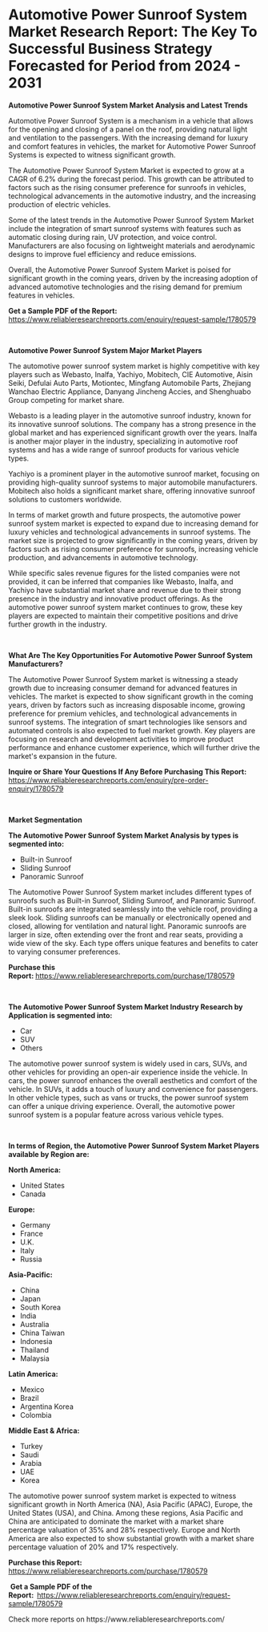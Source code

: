 <p><h1>Automotive Power Sunroof System Market Research Report: The Key To Successful Business Strategy Forecasted for Period from 2024 - 2031</h1></p><p><strong>Automotive Power Sunroof System Market Analysis and Latest Trends</strong></p>
<p><p>Automotive Power Sunroof System is a mechanism in a vehicle that allows for the opening and closing of a panel on the roof, providing natural light and ventilation to the passengers. With the increasing demand for luxury and comfort features in vehicles, the market for Automotive Power Sunroof Systems is expected to witness significant growth.</p><p>The Automotive Power Sunroof System Market is expected to grow at a CAGR of 6.2% during the forecast period. This growth can be attributed to factors such as the rising consumer preference for sunroofs in vehicles, technological advancements in the automotive industry, and the increasing production of electric vehicles.</p><p>Some of the latest trends in the Automotive Power Sunroof System Market include the integration of smart sunroof systems with features such as automatic closing during rain, UV protection, and voice control. Manufacturers are also focusing on lightweight materials and aerodynamic designs to improve fuel efficiency and reduce emissions.</p><p>Overall, the Automotive Power Sunroof System Market is poised for significant growth in the coming years, driven by the increasing adoption of advanced automotive technologies and the rising demand for premium features in vehicles.</p></p>
<p><strong>Get a Sample PDF of the Report:&nbsp;</strong> <a href="https://www.reliableresearchreports.com/enquiry/request-sample/1780579">https://www.reliableresearchreports.com/enquiry/request-sample/1780579</a></p>
<p>&nbsp;</p>
<p><strong>Automotive Power Sunroof System Major Market Players</strong></p>
<p><p>The automotive power sunroof system market is highly competitive with key players such as Webasto, Inalfa, Yachiyo, Mobitech, CIE Automotive, Aisin Seiki, Defulai Auto Parts, Motiontec, Mingfang Automobile Parts, Zhejiang Wanchao Electric Appliance, Danyang Jincheng Accies, and Shenghuabo Group competing for market share.</p><p>Webasto is a leading player in the automotive sunroof industry, known for its innovative sunroof solutions. The company has a strong presence in the global market and has experienced significant growth over the years. Inalfa is another major player in the industry, specializing in automotive roof systems and has a wide range of sunroof products for various vehicle types.</p><p>Yachiyo is a prominent player in the automotive sunroof market, focusing on providing high-quality sunroof systems to major automobile manufacturers. Mobitech also holds a significant market share, offering innovative sunroof solutions to customers worldwide.</p><p>In terms of market growth and future prospects, the automotive power sunroof system market is expected to expand due to increasing demand for luxury vehicles and technological advancements in sunroof systems. The market size is projected to grow significantly in the coming years, driven by factors such as rising consumer preference for sunroofs, increasing vehicle production, and advancements in automotive technology.</p><p>While specific sales revenue figures for the listed companies were not provided, it can be inferred that companies like Webasto, Inalfa, and Yachiyo have substantial market share and revenue due to their strong presence in the industry and innovative product offerings. As the automotive power sunroof system market continues to grow, these key players are expected to maintain their competitive positions and drive further growth in the industry.</p></p>
<p>&nbsp;</p>
<p><strong>What Are The Key Opportunities For Automotive Power Sunroof System Manufacturers?</strong></p>
<p><p>The Automotive Power Sunroof System market is witnessing a steady growth due to increasing consumer demand for advanced features in vehicles. The market is expected to show significant growth in the coming years, driven by factors such as increasing disposable income, growing preference for premium vehicles, and technological advancements in sunroof systems. The integration of smart technologies like sensors and automated controls is also expected to fuel market growth. Key players are focusing on research and development activities to improve product performance and enhance customer experience, which will further drive the market's expansion in the future.</p></p>
<p><strong>Inquire or Share Your Questions If Any Before Purchasing This Report:</strong> <a href="https://www.reliableresearchreports.com/enquiry/pre-order-enquiry/1780579">https://www.reliableresearchreports.com/enquiry/pre-order-enquiry/1780579</a></p>
<p>&nbsp;</p>
<p><strong>Market Segmentation</strong></p>
<p><strong>The Automotive Power Sunroof System Market Analysis by types is segmented into:</strong></p>
<p><ul><li>Built-in Sunroof</li><li>Sliding Sunroof</li><li>Panoramic Sunroof</li></ul></p>
<p><p>The Automotive Power Sunroof System market includes different types of sunroofs such as Built-in Sunroof, Sliding Sunroof, and Panoramic Sunroof. Built-in sunroofs are integrated seamlessly into the vehicle roof, providing a sleek look. Sliding sunroofs can be manually or electronically opened and closed, allowing for ventilation and natural light. Panoramic sunroofs are larger in size, often extending over the front and rear seats, providing a wide view of the sky. Each type offers unique features and benefits to cater to varying consumer preferences.</p></p>
<p><strong>Purchase this Report:&nbsp;</strong><a href="https://www.reliableresearchreports.com/purchase/1780579">https://www.reliableresearchreports.com/purchase/1780579</a></p>
<p>&nbsp;</p>
<p><strong>The Automotive Power Sunroof System Market Industry Research by Application is segmented into:</strong></p>
<p><ul><li>Car</li><li>SUV</li><li>Others</li></ul></p>
<p><p>The automotive power sunroof system is widely used in cars, SUVs, and other vehicles for providing an open-air experience inside the vehicle. In cars, the power sunroof enhances the overall aesthetics and comfort of the vehicle. In SUVs, it adds a touch of luxury and convenience for passengers. In other vehicle types, such as vans or trucks, the power sunroof system can offer a unique driving experience. Overall, the automotive power sunroof system is a popular feature across various vehicle types.</p></p>
<p>&nbsp;</p>
<p><strong>In terms of Region, the Automotive Power Sunroof System Market Players available by Region are:</strong></p>
<p>
    <p> <strong> North America: </strong>
        <ul>
            <li>United States</li>
            <li>Canada</li>
        </ul>
        </p> 
    <p> <strong> Europe: </strong>
        <ul>
            <li>Germany</li>
            <li>France</li>
            <li>U.K.</li>
            <li>Italy</li>
            <li>Russia</li>
        </ul>
        </p> 
    <p> <strong> Asia-Pacific: </strong>
        <ul>
            <li>China</li>
            <li>Japan</li>
            <li>South Korea</li>
            <li>India</li>
            <li>Australia</li>
            <li>China Taiwan</li>
            <li>Indonesia</li>
            <li>Thailand</li>
            <li>Malaysia</li>
        </ul>
        </p> 
    <p> <strong> Latin America: </strong>
        <ul>
            <li>Mexico</li>
            <li>Brazil</li>
            <li>Argentina Korea</li>
            <li>Colombia</li>
        </ul>
        </p> 
    <p> <strong> Middle East & Africa: </strong>
        <ul>
            <li>Turkey</li>
            <li>Saudi</li>
            <li>Arabia</li>
            <li>UAE</li>
            <li>Korea</li>
        </ul>
    </p>
    </p>
<p><p>The automotive power sunroof system market is expected to witness significant growth in North America (NA), Asia Pacific (APAC), Europe, the United States (USA), and China. Among these regions, Asia Pacific and China are anticipated to dominate the market with a market share percentage valuation of 35% and 28% respectively. Europe and North America are also expected to show substantial growth with a market share percentage valuation of 20% and 17% respectively.</p></p>
<p><strong>Purchase this Report: </strong><a href="https://www.reliableresearchreports.com/purchase/1780579">https://www.reliableresearchreports.com/purchase/1780579</a></p>
<p>&nbsp;<strong>Get a Sample PDF of the Report:&nbsp;&nbsp;</strong><a href="https://www.reliableresearchreports.com/enquiry/request-sample/1780579">https://www.reliableresearchreports.com/enquiry/request-sample/1780579</a></p>
<p><strong></strong></p>
<p>Check more reports on https://www.reliableresearchreports.com/</p>